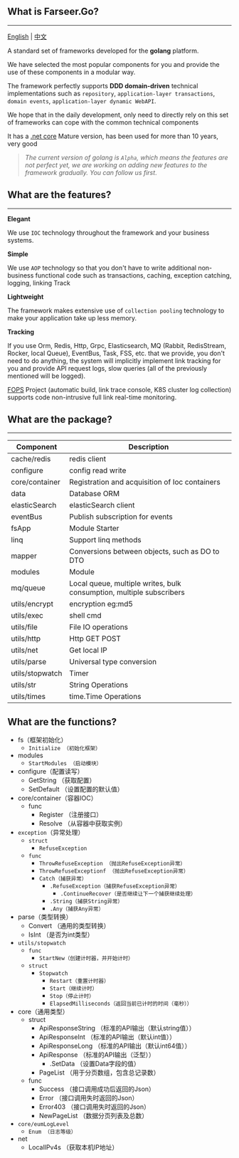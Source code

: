 ## What is Farseer.Go?

---
[English](https://github.com/FarseerGo/Farseer.Go) | [中文](https://github.com/FarseerGo/Farseer.Go/blob/main/README.zh-cn.md)

A standard set of frameworks developed for the **golang** platform.

We have selected the most popular components for you and provide the use of these components in a modular way.

The framework perfectly supports **DDD domain-driven** technical implementations such as `repository`, `application-layer transactions`, `domain events`, `application-layer dynamic WebAPI`.

We hope that in the daily development, only need to directly rely on this set of frameworks can cope with the common technical components

It has a [.net core](https://github.com/FarseerNet/Farseer.Net/tree/dev/Doc) Mature version, has been used for more than 10 years, very good

> *The current version of golang is `Alpha`, which means the features are not perfect yet, we are working on adding new features to the framework gradually. You can follow us first*.

## What are the features?

---
**Elegant**

We use `IOC` technology throughout the framework and your business systems.

**Simple**

We use `AOP` technology so that you don't have to write additional non-business functional code such as transactions, caching, exception catching, logging, linking Track

**Lightweight**

The framework makes extensive use of `collection pooling` technology to make your application take up less memory.

**Tracking**

If you use Orm, Redis, Http, Grpc, Elasticsearch, MQ (Rabbit, RedisStream, Rocker, local Queue), EventBus, Task, FSS, etc. that we provide, you don't need to do anything, the system will implicitly implement link tracking for you and provide API request logs, slow queries (all of the previously mentioned will be logged).

[FOPS](https://github.com/FarseerNet/FOPS) Project (automatic build, link trace console, K8S cluster log collection) supports code non-intrusive full link real-time monitoring.

## What are the package?

---
| Component       | Description                                                          |
|-----------------|----------------------------------------------------------------------|
| cache/redis     | redis client                                                         |
| configure       | config read write                                                    |
| core/container  | Registration and acquisition of Ioc containers                       |
| data            | Database ORM                                                         |
| elasticSearch   | elasticSearch client                                                 |
| eventBus        | Publish subscription for events                                      |
| fsApp           | Module Starter                                                       |
| linq            | Support linq methods                                                 |
| mapper          | Conversions between objects, such as DO to DTO                       |
| modules         | Module                                                               |
| mq/queue        | Local queue, multiple writes, bulk consumption, multiple subscribers |
| utils/encrypt   | encryption eg:md5                                                    |
| utils/exec      | shell cmd                                                            |
| utils/file      | File IO operations                                                   |
| utils/http      | Http GET POST                                                        |
| utils/net       | Get local IP                                                         |
| utils/parse     | Universal type conversion                                            |
| utils/stopwatch | Timer                                                                |
| utils/str       | String Operations                                                    |
| utils/times     | time.Time Operations                                                 |

## What are the functions?
* fs（框架初始化）
    * `Initialize （初始化框架）`
* modules
    * `StartModules （启动模块）`
* configure（配置读写）
    * GetString （获取配置）
    * SetDefault （设置配置的默认值）
* core/container（容器IOC）
    * func
        * Register （注册接口）
        * Resolve （从容器中获取实例）
* `exception`（异常处理）
    * `struct`
        * `RefuseException`
    * `func`
        * `ThrowRefuseException （抛出RefuseException异常）`
        * `ThrowRefuseExceptionf （抛出RefuseException异常）`
        * `Catch（捕获异常）`
            * `.RefuseException（捕获RefuseException异常）`
                * `.ContinueRecover（是否继续让下一个捕获继续处理）`
            * `.String（捕获String异常）`
            * `.Any（捕获Any异常）`
* parse（类型转换）
    * Convert （通用的类型转换）
    * IsInt （是否为int类型）
* `utils/stopwatch`
    * `func`
        * `StartNew（创建计时器，并开始计时）`
    * `struct`
        * `Stopwatch`
            * `Restart（重置计时器）`
            * `Start（继续计时）`
            * `Stop（停止计时）`
            * `ElapsedMilliseconds（返回当前已计时的时间（毫秒））`
* core（通用类型）
    * struct
        * ApiResponseString （标准的API输出（默认string值））
        * ApiResponseInt （标准的API输出（默认int值））
        * ApiResponseLong （标准的API输出（默认int64值））
        * ApiResponse （标准的API输出（泛型））
            * .SetData （设置Data字段的值）
        * PageList （用于分页数组，包含总记录数）
    * func
        * Success （接口调用成功后返回的Json）
        * Error （接口调用失时返回的Json）
        * Error403 （接口调用失时返回的Json）
        * NewPageList （数据分页列表及总数）
* `core/eumLogLevel`
    * `Enum （日志等级）`
* net
    * LocalIPv4s （获取本机IP地址）
